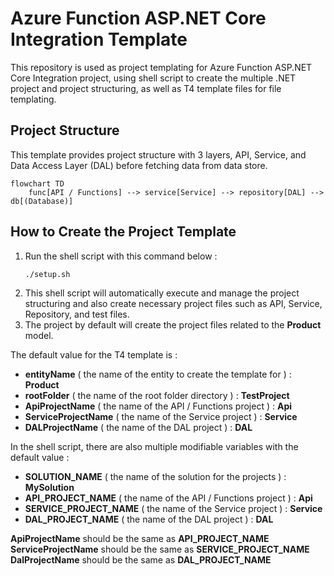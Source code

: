 # Azure Function ASP.NET Core Integration Template


This repository is used as project templating for Azure Function ASP.NET Core Integration project, using shell script to create the multiple .NET project and project structuring, as well as T4 template files for file templating. 

Project Structure
---
This template provides project structure with 3 layers, API, Service, and Data Access Layer (DAL)  before fetching data from data store. 
```mermaid
flowchart TD 
	func[API / Functions] --> service[Service] --> repository[DAL] --> db[(Database)]
   ```
    

How to Create the Project Template
---
1. Run the shell script with this command below :
	```console
	./setup.sh
	```
2. This shell script will automatically execute and manage the project structuring and also create necessary project files such as API, Service, Repository, and test files.
3. The project by default will create the project files related to the **Product** model.

The default value for the T4 template is :
- **entityName** ( the name of the entity to create the template for ) : **Product**
- **rootFolder** ( the name of the root folder directory ) : **TestProject**
- **ApiProjectName** ( the name of the API / Functions project ) : **Api**
- **ServiceProjectName** ( the name of the Service project ) : **Service**
- **DALProjectName** ( the name of the DAL project ) : **DAL**

In the shell script, there are also multiple modifiable variables with the default value : 
- **SOLUTION_NAME** ( the name of the solution for the projects ) : **MySolution**
- **API_PROJECT_NAME** ( the name of the API / Functions project ) : **Api**
- **SERVICE_PROJECT_NAME** ( the name of the Service project ) : **Service**
- **DAL_PROJECT_NAME** ( the name of the DAL project ) : **DAL**

**ApiProjectName** should be the same as **API_PROJECT_NAME**
**ServiceProjectName** should be the same as **SERVICE_PROJECT_NAME**
**DalProjectName** should be the same as **DAL_PROJECT_NAME**
